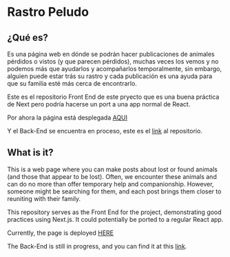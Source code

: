 # Rastro Peludo

## ¿Qué es?

Es una página web en dónde se podrán hacer publicaciones de animales pérdidos o vistos (y que parecen pérdidos), muchas veces los vemos y no podemos más que ayudarlos y acompañarlos temporalmente, sin embargo, alguien puede estar trás su rastro y cada publicación es una ayuda para que su familia esté más cerca de encontrarlo.

Este es el repositorio Front End de este pryecto que es una buena práctica de Next pero podría hacerse un port a una app normal de React.

Por ahora la página está desplegada [AQUI](https://rastro-peludo.vercel.app/)

Y el Back-End se encuentra en proceso, este es el [link](https://github.com/mercuryeater/back-rastro-peludo) al repositorio.

## What is it?

This is a web page where you can make posts about lost or found animals (and those that appear to be lost). Often, we encounter these animals and can do no more than offer temporary help and companionship. However, someone might be searching for them, and each post brings them closer to reuniting with their family.

This repository serves as the Front End for the project, demonstrating good practices using Next.js. It could potentially be ported to a regular React app.

Currently, the page is deployed [HERE](https://rastro-peludo.vercel.app/)

The Back-End is still in progress, and you can find it at this [link](https://github.com/mercuryeater/back-rastro-peludo).
